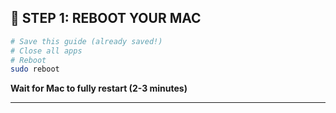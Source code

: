 ## 🔄 **STEP 1: REBOOT YOUR MAC**

```bash
# Save this guide (already saved!)
# Close all apps
# Reboot
sudo reboot
```

**Wait for Mac to fully restart (2-3 minutes)**

---

